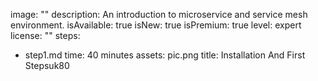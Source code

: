image: ""
description: An introduction to microservice and service mesh environment.
isAvailable: true
isNew: true
isPremium: true
level: expert
license: ""
steps:
  - step1.md
time: 40 minutes
assets: pic.png
title: Installation And First Stepsuk80
